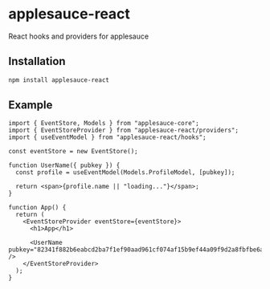 # applesauce-react

React hooks and providers for applesauce

## Installation

```bash
npm install applesauce-react
```

## Example

```tsx
import { EventStore, Models } from "applesauce-core";
import { EventStoreProvider } from "applesauce-react/providers";
import { useEventModel } from "applesauce-react/hooks";

const eventStore = new EventStore();

function UserName({ pubkey }) {
  const profile = useEventModel(Models.ProfileModel, [pubkey]);

  return <span>{profile.name || "loading..."}</span>;
}

function App() {
  return (
    <EventStoreProvider eventStore={eventStore}>
      <h1>App</h1>

      <UserName pubkey="82341f882b6eabcd2ba7f1ef90aad961cf074af15b9ef44a09f9d2a8fbfbe6a2" />
    </EventStoreProvider>
  );
}
```
